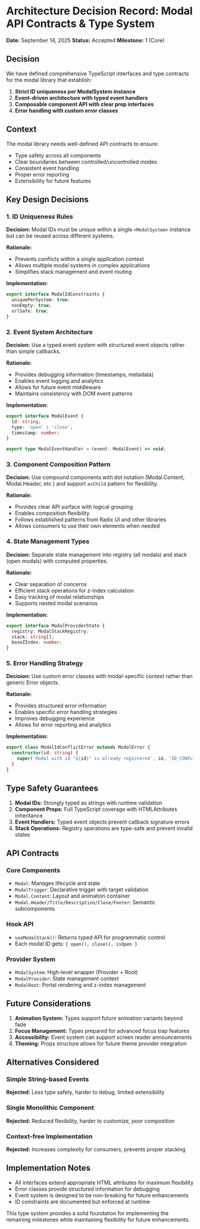 # Architecture Decision Record: Modal API Contracts & Type System

**Date:** September 14, 2025
**Status:** Accepted
**Milestone:** 1 (Core)

## Decision

We have defined comprehensive TypeScript interfaces and type contracts for the modal library that establish:

1. **Strict ID uniqueness per ModalSystem instance**
2. **Event-driven architecture with typed event handlers**
3. **Composable component API with clear prop interfaces**
4. **Error handling with custom error classes**

## Context

The modal library needs well-defined API contracts to ensure:
- Type safety across all components
- Clear boundaries between controlled/uncontrolled modes
- Consistent event handling
- Proper error reporting
- Extensibility for future features

## Key Design Decisions

### 1. ID Uniqueness Rules

**Decision:** Modal IDs must be unique within a single `<ModalSystem>` instance but can be reused across different systems.

**Rationale:**
- Prevents conflicts within a single application context
- Allows multiple modal systems in complex applications
- Simplifies stack management and event routing

**Implementation:**
```typescript
export interface ModalIdConstraints {
  uniquePerSystem: true;
  nonEmpty: true;
  urlSafe: true;
}
```

### 2. Event System Architecture

**Decision:** Use a typed event system with structured event objects rather than simple callbacks.

**Rationale:**
- Provides debugging information (timestamps, metadata)
- Enables event logging and analytics
- Allows for future event middleware
- Maintains consistency with DOM event patterns

**Implementation:**
```typescript
export interface ModalEvent {
  id: string;
  type: 'open' | 'close';
  timestamp: number;
}

export type ModalEventHandler = (event: ModalEvent) => void;
```

### 3. Component Composition Pattern

**Decision:** Use compound components with dot notation (Modal.Content, Modal.Header, etc.) and support `asChild` pattern for flexibility.

**Rationale:**
- Provides clear API surface with logical grouping
- Enables composition flexibility
- Follows established patterns from Radix UI and other libraries
- Allows consumers to use their own elements when needed

### 4. State Management Types

**Decision:** Separate state management into registry (all modals) and stack (open modals) with computed properties.

**Rationale:**
- Clear separation of concerns
- Efficient stack operations for z-index calculation
- Easy tracking of modal relationships
- Supports nested modal scenarios

**Implementation:**
```typescript
export interface ModalProviderState {
  registry: ModalStackRegistry;
  stack: string[];
  baseZIndex: number;
}
```

### 5. Error Handling Strategy

**Decision:** Use custom error classes with modal-specific context rather than generic Error objects.

**Rationale:**
- Provides structured error information
- Enables specific error handling strategies
- Improves debugging experience
- Allows for error reporting and analytics

**Implementation:**
```typescript
export class ModalIdConflictError extends ModalError {
  constructor(id: string) {
    super(`Modal with id "${id}" is already registered`, id, 'ID_CONFLICT');
  }
}
```

## Type Safety Guarantees

1. **Modal IDs:** Strongly typed as strings with runtime validation
2. **Component Props:** Full TypeScript coverage with HTMLAttributes inheritance
3. **Event Handlers:** Typed event objects prevent callback signature errors
4. **Stack Operations:** Registry operations are type-safe and prevent invalid states

## API Contracts

### Core Components
- `Modal`: Manages lifecycle and state
- `ModalTrigger`: Declarative trigger with target validation
- `Modal.Content`: Layout and animation container
- `Modal.Header/Title/Description/Close/Footer`: Semantic subcomponents

### Hook API
- `useModalStack()`: Returns typed API for programmatic control
- Each modal ID gets: `{ open(), close(), isOpen }`

### Provider System
- `ModalSystem`: High-level wrapper (Provider + Root)
- `ModalProvider`: State management context
- `ModalRoot`: Portal rendering and z-index management

## Future Considerations

1. **Animation System:** Types support future animation variants beyond fade
2. **Focus Management:** Types prepared for advanced focus trap features
3. **Accessibility:** Event system can support screen reader announcements
4. **Theming:** Props structure allows for future theme provider integration

## Alternatives Considered

### Simple String-based Events
**Rejected:** Less type safety, harder to debug, limited extensibility

### Single Monolithic Component
**Rejected:** Reduced flexibility, harder to customize, poor composition

### Context-free Implementation
**Rejected:** Increases complexity for consumers, prevents proper stacking

## Implementation Notes

- All interfaces extend appropriate HTML attributes for maximum flexibility
- Error classes provide structured information for debugging
- Event system is designed to be non-breaking for future enhancements
- ID constraints are documented but enforced at runtime

This type system provides a solid foundation for implementing the remaining milestones while maintaining flexibility for future enhancements.